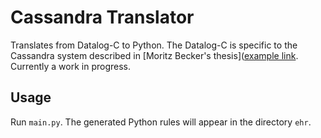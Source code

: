 Cassandra Translator
====================

Translates from Datalog-C to Python. The Datalog-C is specific to the Cassandra system described in [Moritz Becker's thesis]([example link](http://research.microsoft.com/apps/pubs/default.aspx?id=76079). Currently a work in progress.

Usage
-----
Run `main.py`. The generated Python rules will appear in the directory `ehr`.

